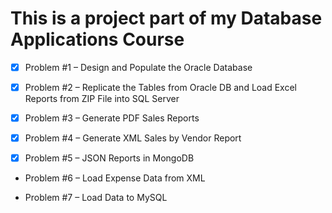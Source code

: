 # This is a project part of my Database Applications Course

- [x] Problem #1 – Design and Populate the Oracle Database

- [x] Problem #2 – Replicate the Tables from Oracle DB and Load Excel Reports from ZIP File into SQL Server

- [x] Problem #3 – Generate PDF Sales Reports

- [x] Problem #4 – Generate XML Sales by Vendor Report

- [x] Problem #5 – JSON Reports in MongoDB

- Problem #6 – Load Expense Data from XML

- Problem #7 – Load Data to MySQL
